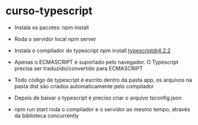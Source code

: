 # curso-typescript

- Instala os pacotes: 
npm install

- Roda o servidor local
npm server

- Instala o compilador do typescript
npm install typescript@4.2.2

- Apenas o ECMASCRIPT é suportado pelo navegador. O Typescript precisa ser traduzido/convertido para ECMASCRIPT

- Todo código de typescript é escrito dentro da pasta app, os arquivos na pasta dist são criados automaticamente pelo compilador

- Depois de baixar o typescript é preciso criar o arquivo tsconfig.json

- npm run start roda o compilador e o servidor ao mesmo tempo, através da biblioteca concurrently